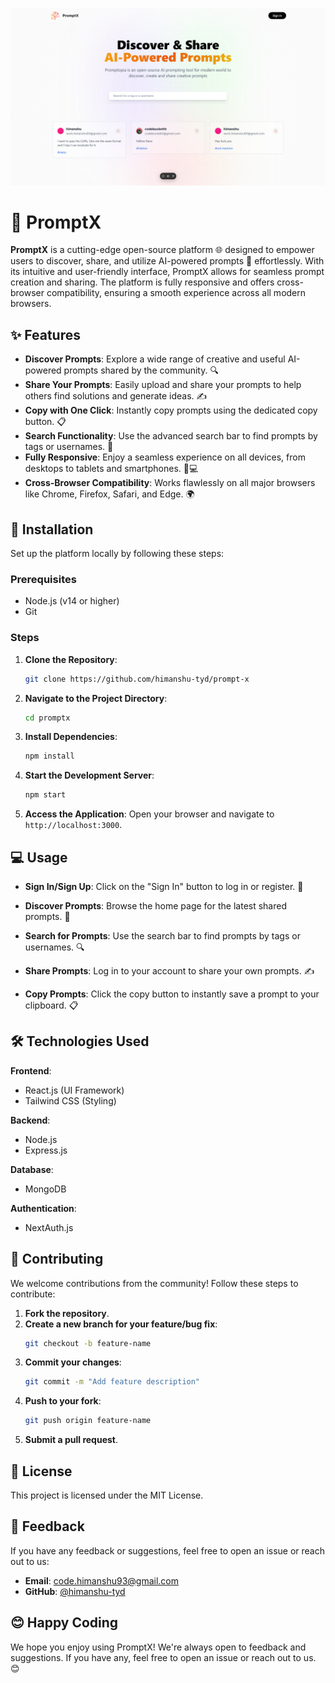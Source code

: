 ![alt image](public\assets\images\prompt-x.png) 
 
 # 🌟 PromptX

<div>
<b>PromptX</b> is a cutting-edge open-source platform 🌐 designed to empower users to discover, share, and utilize AI-powered prompts 🤖 effortlessly. With its intuitive and user-friendly interface, PromptX allows for seamless prompt creation and sharing. The platform is fully responsive and offers cross-browser compatibility, ensuring a smooth experience across all modern browsers.
</div>

## ✨ Features

- **Discover Prompts**: Explore a wide range of creative and useful AI-powered prompts shared by the community. 🔍
- **Share Your Prompts**: Easily upload and share your prompts to help others find solutions and generate ideas. ✍️
- **Copy with One Click**: Instantly copy prompts using the dedicated copy button. 📋
- **Search Functionality**: Use the advanced search bar to find prompts by tags or usernames. 🔎
- **Fully Responsive**: Enjoy a seamless experience on all devices, from desktops to tablets and smartphones. 📱💻
- **Cross-Browser Compatibility**: Works flawlessly on all major browsers like Chrome, Firefox, Safari, and Edge. 🌍

## 🚀 Installation

Set up the platform locally by following these steps:

### Prerequisites

- Node.js (v14 or higher)
- Git


### Steps

1. **Clone the Repository**:
   ```bash
   git clone https://github.com/himanshu-tyd/prompt-x
   ```

2. **Navigate to the Project Directory**:
   ```bash
   cd promptx
   ```

3. **Install Dependencies**:
   ```bash
   npm install
   ```

4. **Start the Development Server**:
   ```bash
   npm start
   ```

5. **Access the Application**:
   Open your browser and navigate to `http://localhost:3000`.

## 💻 Usage

- **Sign In/Sign Up**:
  Click on the "Sign In" button to log in or register. 🔑

- **Discover Prompts**:
  Browse the home page for the latest shared prompts. 🌟

- **Search for Prompts**:
  Use the search bar to find prompts by tags or usernames. 🔍

- **Share Prompts**:
  Log in to your account to share your own prompts. ✍️

- **Copy Prompts**:
  Click the copy button to instantly save a prompt to your clipboard. 📋

## 🛠 Technologies Used

**Frontend**:
- React.js (UI Framework)
- Tailwind CSS (Styling)

**Backend**:
- Node.js
- Express.js

**Database**:
- MongoDB

**Authentication**:
- NextAuth.js

## 🤝 Contributing

We welcome contributions from the community! Follow these steps to contribute:

1. **Fork the repository**.
2. **Create a new branch for your feature/bug fix**:
   ```bash
   git checkout -b feature-name
   ```
3. **Commit your changes**:
   ```bash
   git commit -m "Add feature description"
   ```
4. **Push to your fork**:
   ```bash
   git push origin feature-name
   ```
5. **Submit a pull request**.

## 📜 License

This project is licensed under the MIT License.


## 💬 Feedback

If you have any feedback or suggestions, feel free to open an issue or reach out to us:

- **Email**: code.himanshu93@gmail.com
- **GitHub**: [@himanshu-tyd](https://github.com/himanshu-tyd)

## 😊 Happy Coding

We hope you enjoy using PromptX! We're always open to feedback and suggestions. If you have any, feel free to open an issue or reach out to us. 😊


